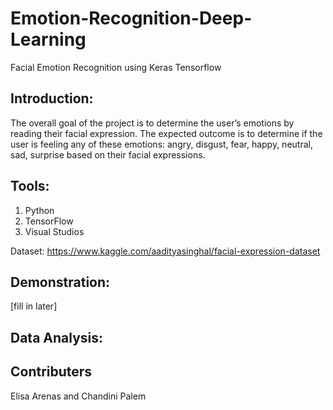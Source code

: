 # Emotion-Recognition-Deep-Learning
Facial Emotion Recognition using Keras Tensorflow

## Introduction:
The overall goal of the project is to determine the user’s emotions by reading their facial expression.
The expected outcome is to determine if the user is feeling any of these emotions: angry, disgust, fear, happy, neutral, sad, surprise based on their facial expressions. 

## Tools:
1. Python
2. TensorFlow
3. Visual Studios

Dataset: https://www.kaggle.com/aadityasinghal/facial-expression-dataset

## Demonstration:
[fill in later]

## Data Analysis: 

## Contributers
Elisa Arenas and Chandini Palem